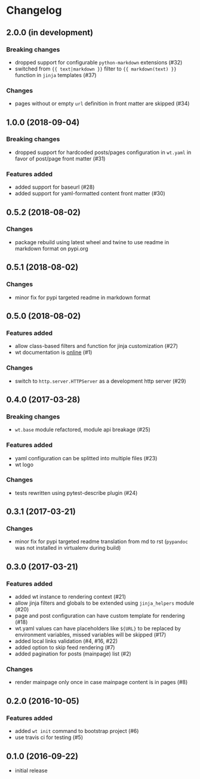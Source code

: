 # Changelog


## 2.0.0 (in development)

### Breaking changes

- dropped support for configurable `python-markdown` extensions (#32)
- switched from `{{ text|markdown }}` filter to `{{ markdown(text) }}` function
  in `jinja` templates (#37)

### Changes

- pages without or empty `url` definition in front matter are skipped (#34)


## 1.0.0 (2018-09-04)

### Breaking changes

- dropped support for hardcoded posts/pages configuration in `wt.yaml`
  in favor of post/page front matter (#31)

### Features added

- added support for baseurl (#28)
- added support for yaml-formatted content front matter (#30)


## 0.5.2 (2018-08-02)

### Changes

- package rebuild using latest wheel and twine to use readme in markdown
  format on pypi.org


## 0.5.1 (2018-08-02)

### Changes

- minor fix for pypi targeted readme in markdown format


## 0.5.0 (2018-08-02)

### Features added

- allow class-based filters and function for jinja customization (#27)
- wt documentation is [online](https://ysegorov.github.io/wt-docs/) (#1)

### Changes

- switch to `http.server.HTTPServer` as a development http server (#29)


## 0.4.0 (2017-03-28)

### Breaking changes

- `wt.base` module refactored, module api breakage (#25)

### Features added

- yaml configuration can be splitted into multiple files (#23)
- wt logo

### Changes

- tests rewritten using pytest-describe plugin (#24)


## 0.3.1 (2017-03-21)

### Changes

- minor fix for pypi targeted readme translation from md to rst
  (`pypandoc` was not installed in virtualenv during build)


## 0.3.0 (2017-03-21)

### Features added

- added wt instance to rendering context (#21)
- allow jinja filters and globals to be extended using `jinja_helpers`
  module (#20)
- page and post configuration can have custom template for rendering (#18)
- wt.yaml values can have placeholders like `${URL}` to be replaced by
  environment variables, missed variables will be skipped (#17)
- added local links validation (#4, #16, #22)
- added option to skip feed rendering (#7)
- added pagination for posts (mainpage) list (#2)

### Changes

- render mainpage only once in case mainpage content is in pages (#8)


## 0.2.0 (2016-10-05)

### Features added

- added `wt init` command to bootstrap project (#6)
- use travis ci for testing (#5)


## 0.1.0 (2016-09-22)

- initial release
